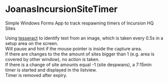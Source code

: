 # JoanasIncursionSiteTimer
Simple Windows Forms App to track respawning timers of Incursion HQ Sites  
  
Using [tesseract](https://github.com/tesseract-ocr/tesseracta) to identify text from an image, which is taken every 0.5s in a setup area on the screen.   
Will pause and hint if the mouse pointer is inside the capture area.  
If there are changes to the the amount of sites bigger than 1 (e.g. area is covered by other window), no action is taken.  
If there is a change of site amounts equal -1 (site despwans), a 7:15min timer is started and displayed in the listview.  
Timer is removed after expiry. 
